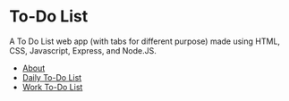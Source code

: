 # To-Do List
A To Do List web app (with tabs for different purpose) made using HTML, CSS, Javascript, Express, and Node.JS.

* <a href="https://hidden-coast-97412.herokuapp.com/about"> About </a>
* <a href= "https://hidden-coast-97412.herokuapp.com"> Daily To-Do List </a>
* <a href="https://hidden-coast-97412.herokuapp.com/work"> Work To-Do List </a>
